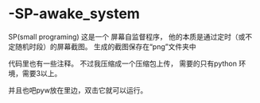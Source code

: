 # -SP-awake_system
SP(small programing) 
这是一个 屏幕自监督程序，
他的本质是通过定时（或不定随机时段）的屏幕截图。
生成的截图保存在“png”文件夹中

代码里也有一些注释。
不过我压缩成一个压缩包上传，
需要的只有python 环境，需要3以上。

并且也吧pyw放在里边，双击它就可以运行。
